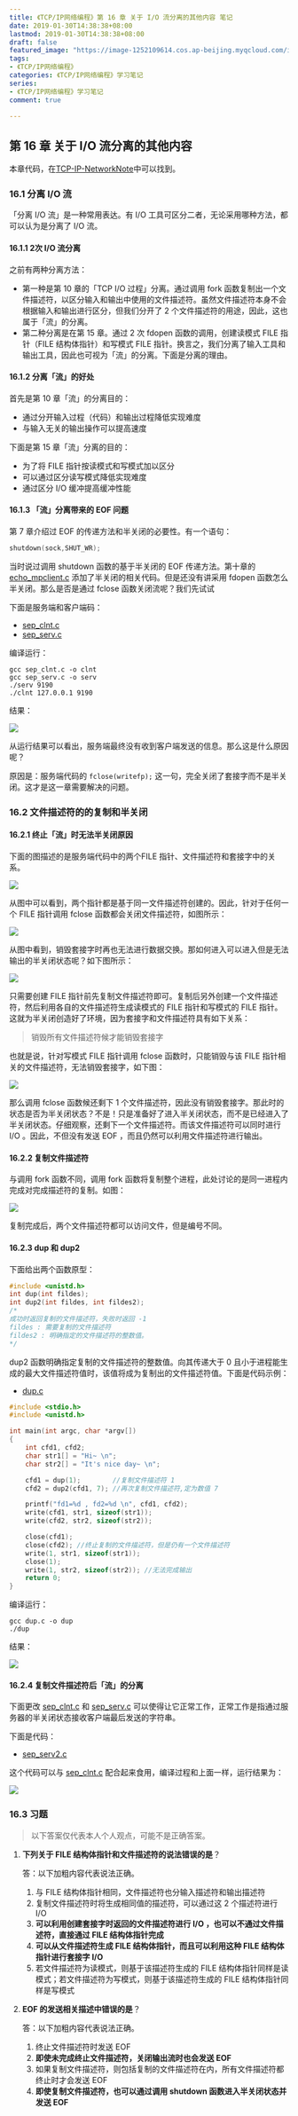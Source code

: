 ```yaml
---
title: 《TCP/IP网络编程》第 16 章 关于 I/O 流分离的其他内容 笔记
date: 2019-01-30T14:38:38+08:00
lastmod: 2019-01-30T14:38:38+08:00
draft: false
featured_image: "https://image-1252109614.cos.ap-beijing.myqcloud.com/img/20210508201518.png"
tags:
- 《TCP/IP网络编程》
categories: 《TCP/IP网络编程》学习笔记
series:
- 《TCP/IP网络编程》学习笔记
comment: true

---
```


## 第 16 章 关于 I/O 流分离的其他内容

本章代码，在[TCP-IP-NetworkNote](https://github.com/riba2534/TCP-IP-NetworkNote)中可以找到。

### 16.1 分离 I/O 流

「分离 I/O 流」是一种常用表达。有 I/O 工具可区分二者，无论采用哪种方法，都可以认为是分离了 I/O 流。

#### 16.1.1 2次  I/O 流分离

之前有两种分离方法：

- 第一种是第 10 章的「TCP I/O 过程」分离。通过调用 fork 函数复制出一个文件描述符，以区分输入和输出中使用的文件描述符。虽然文件描述符本身不会根据输入和输出进行区分，但我们分开了 2 个文件描述符的用途，因此，这也属于「流」的分离。
- 第二种分离是在第 15 章。通过 2 次 fdopen 函数的调用，创建读模式 FILE 指针（FILE 结构体指针）和写模式 FILE 指针。换言之，我们分离了输入工具和输出工具，因此也可视为「流」的分离。下面是分离的理由。

#### 16.1.2 分离「流」的好处

首先是第 10 章「流」的分离目的：

- 通过分开输入过程（代码）和输出过程降低实现难度
- 与输入无关的输出操作可以提高速度

下面是第 15 章「流」分离的目的：

- 为了将 FILE 指针按读模式和写模式加以区分
- 可以通过区分读写模式降低实现难度
- 通过区分 I/O 缓冲提高缓冲性能

#### 16.1.3 「流」分离带来的 EOF 问题

第 7 章介绍过 EOF 的传递方法和半关闭的必要性。有一个语句：

```c
shutdown(sock,SHUT_WR);
```

当时说过调用 shutdown 函数的基于半关闭的 EOF 传递方法。第十章的 [echo_mpclient.c](https://github.com/riba2534/TCP-IP-NetworkNote/blob/master/ch10/echo_mpclient.c) 添加了半关闭的相关代码。但是还没有讲采用 fdopen 函数怎么半关闭。那么是否是通过 fclose 函数关闭流呢？我们先试试

下面是服务端和客户端码：

- [sep_clnt.c](https://github.com/riba2534/TCP-IP-NetworkNote/blob/master/ch16/sep_clnt.c)
- [sep_serv.c](https://github.com/riba2534/TCP-IP-NetworkNote/blob/master/ch16/sep_serv.c)

编译运行：

```shell
gcc sep_clnt.c -o clnt
gcc sep_serv.c -o serv
./serv 9190
./clnt 127.0.0.1 9190
```

结果：

![](https://i.loli.net/2019/01/30/5c512086a75d9.png)

从运行结果可以看出，服务端最终没有收到客户端发送的信息。那么这是什么原因呢？

原因是：服务端代码的 `fclose(writefp);` 这一句，完全关闭了套接字而不是半关闭。这才是这一章需要解决的问题。

### 16.2 文件描述符的的复制和半关闭

#### 16.2.1 终止「流」时无法半关闭原因

下面的图描述的是服务端代码中的两个FILE 指针、文件描述符和套接字中的关系。

![](https://i.loli.net/2019/01/30/5c5121da89955.png)

从图中可以看到，两个指针都是基于同一文件描述符创建的。因此，针对于任何一个 FILE 指针调用 fclose 函数都会关闭文件描述符，如图所示：

![](https://i.loli.net/2019/01/30/5c51224051802.png)

从图中看到，销毁套接字时再也无法进行数据交换。那如何进入可以进入但是无法输出的半关闭状态呢？如下图所示：

![](https://i.loli.net/2019/01/30/5c5122a45c5f1.png)

只需要创建 FILE 指针前先复制文件描述符即可。复制后另外创建一个文件描述符，然后利用各自的文件描述符生成读模式的 FILE 指针和写模式的 FILE 指针。这就为半关闭创造好了环境，因为套接字和文件描述符具有如下关系：

> 销毁所有文件描述符候才能销毁套接字

也就是说，针对写模式 FILE 指针调用 fclose 函数时，只能销毁与该 FILE 指针相关的文件描述符，无法销毁套接字，如下图：

![](https://i.loli.net/2019/01/30/5c5123ad7df31.png)

那么调用 fclose 函数候还剩下 1 个文件描述符，因此没有销毁套接字。那此时的状态是否为半关闭状态？不是！只是准备好了进入半关闭状态，而不是已经进入了半关闭状态。仔细观察，还剩下一个文件描述符。而该文件描述符可以同时进行 I/O 。因此，不但没有发送 EOF ，而且仍然可以利用文件描述符进行输出。

#### 16.2.2 复制文件描述符

与调用 fork 函数不同，调用 fork 函数将复制整个进程，此处讨论的是同一进程内完成对完成描述符的复制。如图：

![](https://i.loli.net/2019/01/30/5c512579c45b6.png)

复制完成后，两个文件描述符都可以访问文件，但是编号不同。

#### 16.2.3 dup 和 dup2

下面给出两个函数原型：

```c
#include <unistd.h>
int dup(int fildes);
int dup2(int fildes, int fildes2);
/*
成功时返回复制的文件描述符，失败时返回 -1
fildes : 需要复制的文件描述符
fildes2 : 明确指定的文件描述符的整数值。
*/
```

dup2 函数明确指定复制的文件描述符的整数值。向其传递大于 0 且小于进程能生成的最大文件描述符值时，该值将成为复制出的文件描述符值。下面是代码示例：

- [dup.c](https://github.com/riba2534/TCP-IP-NetworkNote/blob/master/ch16/dup.c)

```c
#include <stdio.h>
#include <unistd.h>

int main(int argc, char *argv[])
{
    int cfd1, cfd2;
    char str1[] = "Hi~ \n";
    char str2[] = "It's nice day~ \n";

    cfd1 = dup(1);        //复制文件描述符 1
    cfd2 = dup2(cfd1, 7); //再次复制文件描述符,定为数值 7

    printf("fd1=%d , fd2=%d \n", cfd1, cfd2);
    write(cfd1, str1, sizeof(str1));
    write(cfd2, str2, sizeof(str2));

    close(cfd1);
    close(cfd2); //终止复制的文件描述符，但是仍有一个文件描述符
    write(1, str1, sizeof(str1));
    close(1);
    write(1, str2, sizeof(str2)); //无法完成输出
    return 0;
}

```

编译运行：

```
gcc dup.c -o dup
./dup
```

结果：

![](https://i.loli.net/2019/01/30/5c5135574d89a.png)

#### 16.2.4 复制文件描述符后「流」的分离

下面更改 [sep_clnt.c](https://github.com/riba2534/TCP-IP-NetworkNote/blob/master/ch16/sep_clnt.c) 和 [sep_serv.c](https://github.com/riba2534/TCP-IP-NetworkNote/blob/master/ch16/sep_serv.c) 可以使得让它正常工作，正常工作是指通过服务器的半关闭状态接收客户端最后发送的字符串。

下面是代码：

- [sep_serv2.c](https://github.com/riba2534/TCP-IP-NetworkNote/blob/master/ch16/sep_serv2.c)

这个代码可以与 [sep_clnt.c](https://github.com/riba2534/TCP-IP-NetworkNote/blob/master/ch16/sep_clnt.c) 配合起来食用，编译过程和上面一样，运行结果为：

![](https://i.loli.net/2019/01/30/5c513d54a27e0.png)

### 16.3 习题

> 以下答案仅代表本人个人观点，可能不是正确答案。

1. **下列关于 FILE 结构体指针和文件描述符的说法错误的是**？

   答：以下加粗内容代表说法正确。

   1. 与 FILE 结构体指针相同，文件描述符也分输入描述符和输出描述符
   2. 复制文件描述符时将生成相同值的描述符，可以通过这 2 个描述符进行 I/O
   3. **可以利用创建套接字时返回的文件描述符进行 I/O ，也可以不通过文件描述符，直接通过 FILE 结构体指针完成**
   4. **可以从文件描述符生成 FILE 结构体指针，而且可以利用这种 FILE 结构体指针进行套接字 I/O**
   5. 若文件描述符为读模式，则基于该描述符生成的 FILE 结构体指针同样是读模式；若文件描述符为写模式，则基于该描述符生成的 FILE 结构体指针同样是写模式

2. **EOF 的发送相关描述中错误的是**？

   答：以下加粗内容代表说法正确。

   1. 终止文件描述符时发送 EOF
   2. **即使未完成终止文件描述符，关闭输出流时也会发送 EOF**
   3. 如果复制文件描述符，则包括复制的文件描述符在内，所有文件描述符都终止时才会发送 EOF
   4. **即使复制文件描述符，也可以通过调用 shutdown 函数进入半关闭状态并发送 EOF**
